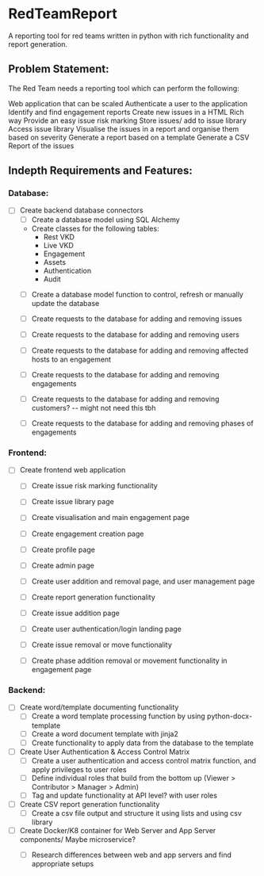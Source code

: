 # RedTeamReport
A reporting tool for red teams written in python with rich functionality and report generation.

## Problem Statement:
The Red Team needs a reporting tool which can perform the following:

Web application that can be scaled
Authenticate a user to the application
Identify and find engagement reports
Create new issues in a HTML Rich way
Provide an easy issue risk marking 
Store issues/ add to issue library
Access issue library
Visualise the issues in a report and organise them based on severity
Generate a report based on a template
Generate a CSV Report of the issues


## Indepth Requirements and Features:
### Database:
 - [ ] Create backend database connectors
    - [ ] Create a database model using SQL Alchemy
    - Create classes for the following tables:
        - Rest VKD
        - Live VKD
        - Engagement
        - Assets
        - Authentication
        - Audit
    - [ ] Create a database model function to control, refresh or manually update the database
    - [ ] Create requests to the database for adding and removing issues
    - [ ] Create requests to the database for adding and removing users
    - [ ] Create requests to the database for adding and removing affected hosts to an engagement
    - [ ] Create requests to the database for adding and removing engagements
    - [ ] Create requests to the database for adding and removing customers? -- might not need this tbh
    - [ ] Create requests to the database for adding and removing phases of engagements


### Frontend:
 - [ ] Create frontend web application
    - [ ] Create issue risk marking functionality
    - [ ] Create issue library page
    - [ ] Create visualisation and main engagement page
    - [ ] Create engagement creation page
    - [ ] Create profile page
    - [ ] Create admin page
    - [ ] Create user addition and removal page, and user management page
    - [ ] Create report generation functionality
    - [ ] Create issue addition page
    - [ ] Create user authentication/login landing page
    - [ ] Create issue removal or move functionality
    - [ ] Create phase addition removal or movement functionality in engagement page


### Backend:
 - [ ] Create word/template documenting functionality
    - [ ] Create a word template processing function by using python-docx-template
    - [ ] Create a word document template with jinja2
    - [ ] Create functionality to apply data from the database to the template
 - [ ] Create User Authentication & Access Control Matrix
    - [ ] Create a user authentication and access control matrix function, and apply privileges to user roles
    - [ ] Define individual roles that build from the bottom up (Viewer > Contributor > Manager > Admin)
    - [ ] Tag and update functionality at API level? with user roles
 - [ ] Create CSV report generation functionality
    - [ ] Create a csv file output and structure it using lists and using csv library

 - [ ] Create Docker/K8 container for Web Server and App Server components/ Maybe microservice?
    - [ ] Research differences between web and app servers and find appropriate setups




